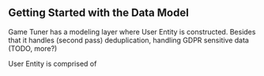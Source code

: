 ## Getting Started with the Data Model

Game Tuner has a modeling layer where User Entity is constructed. Besides that it handles (second pass) deduplication, handling GDPR sensitive data (TODO, more?)

User Entity is comprised of 